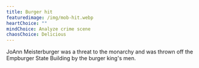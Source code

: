 ```yaml
---
title: Burger hit
featuredimage: /img/mob-hit.webp
heartChoice: ""
mindChoice: Analyze crime scene
chaosChoice: Delicious
---
```

JoAnn Meisterburger was a threat to the monarchy and was thrown off the Empburger State Building by the burger king's men.